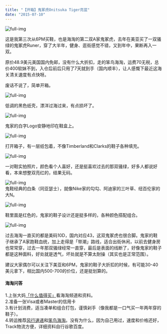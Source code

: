 ```yaml
---
title: "【开箱】鬼冢虎Onitsuka Tiger亮蓝"
date: "2015-07-10"
---
```


![full-img](https://static.is26.com/blog/2015/07/t5.JPG)

这是我第三次从6PM买鞋，也是海淘的第二双A家鬼冢虎，去年在美亚买了一双骚绿的鬼冢虎Runer，穿了大半年，健身、逛街感觉不错，又到年中，果断再入一双。

原价48.9美元美国国内免邮，没有什么大折扣，走的笨鸟海淘，运费70无税，总价400软妹不到，入仓后前后只用了7天就到手（国内顺丰），让人感慨下最近这海关清关速度有点快呀。

废话不说了，简单开箱。

![full-img](https://static.is26.com/blog/2015/07/t9.JPG)

低调的黑色纸壳，漂洋过海过来，有点损坏了。

![full-img](https://static.is26.com/blog/2015/07/t8.JPG)

鬼家的白字Logo安静地印在鞋盒上。

![full-img](https://static.is26.com/blog/2015/07/t7.JPG)

打开箱子，有一层纸包着，不像Timberland和Clarks的鞋子各种填充。

![full-img](https://static.is26.com/blog/2015/07/t6.JPG)

一对鞋实拍照片，颜色看个人喜好，还是挺喜欢过去的那双骚绿，好多人都说好看，本来想整双亮红的，结果无码。

![full-img](https://static.is26.com/blog/2015/07/t5.JPG)  
鬼鞋经典的白条（同亚瑟士），就像Nike家的勾勾、阿迪家的三叶草、纽百伦家的大N。

![full-img](https://static.is26.com/blog/2015/07/t3.JPG)

鞋里面是红色的，鬼家的鞋子设计还是挺多样的，各种颜色搭配组合。

![full-img](https://static.is26.com/blog/2015/07/t2.JPG)

过去海淘一直买的都是美码10D，国内对应43，这双鬼冢虎也很合脚。鬼家的鞋子继承了A家跑鞋血统，加上走得是「带潮」路线，适合出街休闲，以前去健身房也常常穿，过去一年那双骚绿经常一直穿，最后是表面的线断了，好像鬼家的鞋子都是这种面料，好处就是透气，坏处就是不算太耐操（其实也是正常范围）。

建议大家偶尔可以关注下美亚和6PM，鬼家的鞋子大折扣的时候，有可能30-40美元拿下，相比国内500-700的价位，还是挺划算的。

#### 海淘问答

1.上张大妈[「什么值得买」](http://www.smzdm.com/)看海淘频道和资料。  
2.准备一张Visa或者Master的信用卡  
3.有计划消费，适当凑单和组合打包，谨慎剁手（像我都是一口气买一年两年穿的鞋子）。  
4.转运推荐[风行速递](http://www.fengex.com/#/index)和[笨鸟海淘](http://www.birdex.cn/)。没有为什么，因为自己用过，速度和价格还好，Track物流方便，详细资料自行谷歌百度。
